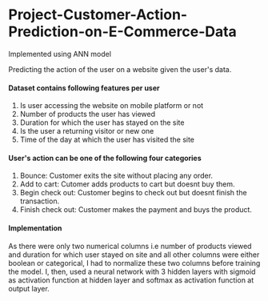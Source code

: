 # Project-Customer-Action-Prediction-on-E-Commerce-Data
Implemented using ANN model

Predicting the action of the user on a website given the user's data.

#### Dataset contains following features per user ####

1. Is user accessing the website on mobile platform or not
2. Number of products the user has viewed 
3. Duration for which the user has stayed on the site
4. Is the user a returning visitor or new one
5. Time of the day at which the user has visited the site

#### User's action can be one of the following four categories ####
1. Bounce: Customer exits the site without placing any order.
2. Add to cart: Cutomer adds products to cart but doesnt buy them.
3. Begin check out: Customer begins to check out but doesnt finish the transaction.
4. Finish check out: Customer makes the payment and buys the product.


#### Implementation ####

As there were only two numerical columns i.e number of products viewed and duration for which user stayed on site and all other columns were either boolean or categorical, I had to normalize these two columns before training the model. I, then, used a neural network with 3 hidden layers with sigmoid as activation function at hidden layer and softmax as activation function at output layer.

